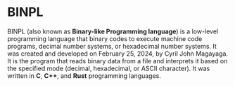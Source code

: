 # BINPL

BINPL (also known as **Binary-like Programming language**) is a low-level programming language that binary codes to execute machine code programs, decimal number systems, or hexadecimal number systems. It was created and developed on February 25, 2024, by Cyril John Magayaga. It is the program that reads binary data from a file and interprets it based on the specified mode (decimal, hexadecimal, or ASCII character). It was written in **C**, **C++**, and **Rust** programming languages.
